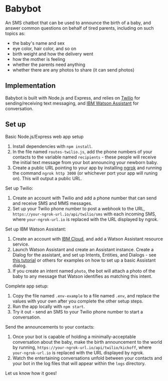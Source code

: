 # Babybot

An SMS chatbot that can be used to announce the birth of a baby, and answer common questions on behalf of tired parents, including on such topics as:

- the baby's name and sex
- eye color, hair color, and so on
- birth weight and how the delivery went
- how the mother is feeling
- whether the parents need anything
- whether there are any photos to share (it can send photos)

## Implementation

Babybot is built with Node.js and Express, and relies on [Twilio](https://twilio.com) for sending/receiving text messaging, and [IBM Watson Assistant](https://www.ibm.com/cloud/watson-assistant) for conversation.

## Set up

Basic Node.js/Express web app setup

1. Install dependencies with `npm install`.
1. In the file named `routes-twilio.js`, add the phone numbers of your contacts to the variable named `recipients` - these people will receive the initial text message from your bot announcing your newborn baby.
1. Create a public URL pointing to your app by installing [ngrok](https://ngrok.com) and running the command `ngrok http 3000` (or whichever port your app will runing on). This will output a public URL.

Set up Twilio:

1. Create an account with Twilio and add a phone number that can send and receive SMS and MMS messages.
1. Set up your Twilio phone number to post a webhook to the URL, `https://your-ngrok-url.io/api/twilio/sms` with each incoming SMS, where `your-ngrok-url.io` is replaced with the URL displayed by ngrok.

Set up IBM Watson Assistant:

1. Create an account with [IBM Cloud](https://cloud.ibm.com), and add a Watson Assistant resource service.
1. Launch Watson Assistant and create an Assistant instance. Create a Dialog for the assistant, and set up Intents, Entities, and Dialogs - see [this tutorial](https://www.ibm.com/cloud/architecture/tutorials/watson_conversation_support/) or others for examples on how to set up a basic Assistant dialog.
1. If you create an intent named `photo`, the bot will attach a photo of the baby to any message that Watson identifies as matching this intent.

Complete app setup:

1. Copy the file named `.env-example` to a file named `.env`, and replace the values with your own after you complete the other setup steps.
1. Run the app locally with `npm start`.
1. Try it out - send an SMS to your Twilio phone number to start a conversation.

Send the announcements to your contacts:

1. Once your bot is capable of holding a minimally-acceptable conversation about the baby, make the birth announcement to the world by running, `https://your-ngrok-url.io/api/twilio/kickoff`, where `your-ngrok-url.io` is replaced with the URL displayed by ngrok.
1. Watch the entertaining conversations unfold between your contacts and your bot in the log files that will appear within the `logs` directory.

Let us know how it goes!

